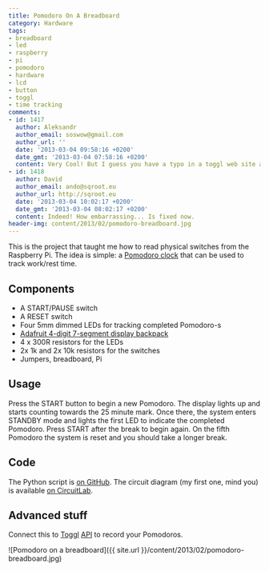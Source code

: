 ```yaml
---
title: Pomodoro On A Breadboard
category: Hardware
tags:
- breadboard
- led
- raspberry
- pi
- pomodoro
- hardware
- lcd
- button
- toggl
- time tracking
comments:
- id: 1417
  author: Aleksandr
  author_email: soswow@gmail.com
  author_url: ''
  date: '2013-03-04 09:58:16 +0200'
  date_gmt: '2013-03-04 07:58:16 +0200'
  content: Very Cool! But I guess you have a typo in a toggl web site address ;-)
- id: 1418
  author: David
  author_email: ando@sqroot.eu
  author_url: http://sqroot.eu
  date: '2013-03-04 10:02:17 +0200'
  date_gmt: '2013-03-04 08:02:17 +0200'
  content: Indeed! How embarrassing... Is fixed now.
header-img: content/2013/02/pomodoro-breadboard.jpg
---
```


This is the project that taught me how to read physical switches from the Raspberry Pi. The idea is simple: a <a href="http://en.wikipedia.org/wiki/Pomodoro_Technique">Pomodoro clock</a> that can be used to track work/rest time.

<h2>Components</h2>
<ul>
<li>A START/PAUSE switch</li>
<li>A RESET switch</li>
<li>Four 5mm dimmed LEDs for tracking completed Pomodoro-s</li>
<li><a href="https://www.adafruit.com/products/880">Adafruit 4-digit 7-segment display backpack</a></li>
<li>4 x 300R resistors for the LEDs</li>
<li>2x 1k and 2x 10k resistors for the switches</li>
<li>Jumpers, breadboard, Pi</li>
</ul>
<h2>Usage</h2>

Press the START button to begin a new Pomodoro. The display lights up and starts counting towards the 25 minute mark. Once there, the system enters STANDBY mode and lights the first LED to indicate the completed Pomodoro. Press START after the break to begin again. On the fifth Pomodoro the system is reset and you should take a longer break.

<h2>Code</h2>

The Python script is <a href="https://gist.github.com/anroots/4988673">on GitHub</a>. The circuit diagram (my first one, mind you) is available <a href="https://www.circuitlab.com/circuit/fr26sz/pomodoro-circuit/">on CircuitLab</a>.

<h2>Advanced stuff</h2>

Connect this to <a href="https://www.toggl.com">Toggl</a> [API](https://github.com/toggl/toggl_api_docs) to record your Pomodoros.

![Pomodoro on a breadboard]({{ site.url }}/content/2013/02/pomodoro-breadboard.jpg)

